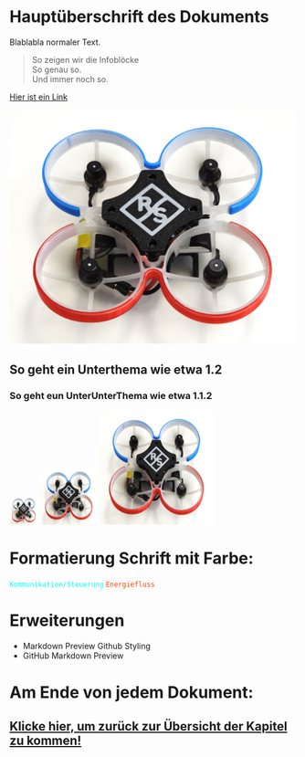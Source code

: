 # Hauptüberschrift des Dokuments

Blablabla normaler Text.

> So zeigen wir die Infoblöcke  
> So genau so.  
> Und immer noch so.

[Hier ist ein Link](https://www.memedroid.com/memes/detail/4240997/Asking-AI-for-pics-on-gaming-setups)

![So zeigen wir ein Bild](/rsc/01_img/LandingPage.jpg)

## So geht ein Unterthema wie etwa 1.2

### So geht eun UnterUnterThema wie etwa 1.1.2

<img src="/rsc/01_img/LandingPage.jpg" width="50" height="50">

<img src="/rsc/01_img/LandingPage.jpg" width="100" height="100">

<img src="/rsc/01_img/LandingPage.jpg" width="200" height="200">

# Formatierung Schrift mit Farbe:

<code style="color : Cyan">Kommunikation/Steuerung</code>
<code style="color : Orangered">Energiefluss</code>


# Erweiterungen
- Markdown Preview Github Styling
- GitHub Markdown Preview

# Am Ende von jedem Dokument:

## [Klicke hier, um zurück zur Übersicht der Kapitel zu kommen!](/README.md#kapitel)